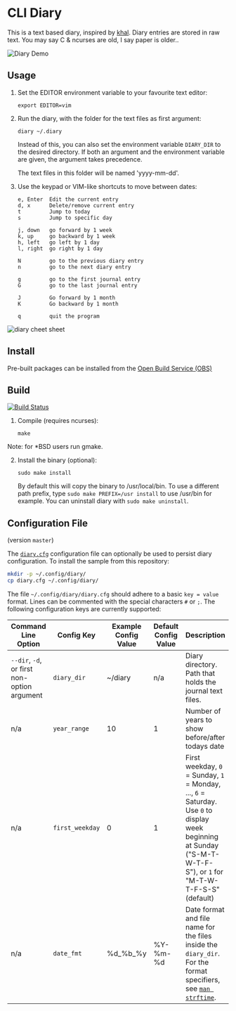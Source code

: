 # CLI Diary

This is a text based diary, inspired by [khal](https://github.com/pimutils/khal). Diary entries are stored in raw text. You may say C & ncurses are old, I say paper is older..

![Diary Demo](https://raw.githubusercontent.com/in0rdr/diary/master/demo.gif)

## Usage
1. Set the EDITOR environment variable to your favourite text editor:
    ```
    export EDITOR=vim
    ```

2. Run the diary, with the folder for the text files as first argument:
    ```
    diary ~/.diary
    ```

   Instead of this, you can also set the environment variable `DIARY_DIR`
   to the desired directory. If both an argument and the environment
   variable are given, the argument takes precedence.

   The text files in this folder will be named 'yyyy-mm-dd'.

3. Use the keypad or VIM-like shortcuts to move between dates:

    ```
    e, Enter  Edit the current entry
    d, x      Delete/remove current entry
    t         Jump to today
    s         Jump to specific day

    j, down   go forward by 1 week
    k, up     go backward by 1 week
    h, left   go left by 1 day
    l, right  go right by 1 day

    N         go to the previous diary entry
    n         go to the next diary entry

    g         go to the first journal entry
    G         go to the last journal entry

    J         Go forward by 1 month
    K         Go backward by 1 month

    q         quit the program
    ```

![diary cheet sheet](https://raw.githubusercontent.com/in0rdr/diary/master/diary-cheat-sheet.png)

## Install

Pre-built packages can be installed from the [Open Build Service (OBS)](https://software.opensuse.org//download.html?project=home%3Ain0rdr&package=diary)

## Build
[![Build Status](https://travis-ci.org/in0rdr/diary.svg?branch=master)](https://travis-ci.org/in0rdr/diary)


1. Compile (requires ncurses):
    ```
    make
    ```
Note: for *BSD users run gmake.

2. Install the binary (optional):
    ```
    sudo make install
    ```

   By default this will copy the binary to /usr/local/bin. To use a different
   path prefix, type `sudo make PREFIX=/usr install` to use /usr/bin for example.
   You can uninstall diary with `sudo make uninstall`.

## Configuration File

(version `master`)

The [`diary.cfg`](./diary.cfg) configuration file can optionally be used to persist diary configuration. To install the sample from this repository:
```bash
mkdir -p ~/.config/diary/
cp diary.cfg ~/.config/diary/
```

The file `~/.config/diary/diary.cfg` should adhere to a basic `key = value` format. Lines can be commented with the special characters `#` or `;`. The following configuration keys are currently supported:

| Command Line Option | Config Key | Example Config Value | Default Config Value | Description |
| --- | --- | --- | --- | --- |
| `--dir`, `-d`, or first non-option argument | `diary_dir` | ~/diary | n/a | Diary directory. Path that holds the journal text files. |
| n/a | `year_range` | 10 | 1 | Number of years to show before/after todays date |
| n/a | `first_weekday` | 0 | 1 | First weekday, `0` = Sunday, `1` = Monday, ..., `6` = Saturday. Use `0` to display week beginning at Sunday ("S-M-T-W-T-F-S"), or `1` for "M-T-W-T-F-S-S" (default) |
| n/a | `date_fmt` | %d_%b_%y | %Y-%m-%d | Date format and file name for the files inside the `diary_dir`. For the format specifiers, see [`man strftime`](https://man7.org/linux/man-pages/man3/strftime.3.html). |